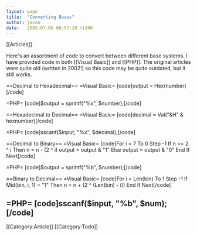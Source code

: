 ```yaml
---
layout: page
title:  "Converting Bases"
author: jevon
date:   2005-07-06 08:57:10 +1200
---
```


[[Articles]]

Here's an assortment of code to convert between different base systems. I have provided code in both [[Visual Basic]] and [[PHP]]. The original articles were quite old (written in 2002!) so this code may be quite outdated, but it still works.

==Decimal to Hexadecimal==
=Visual Basic=
[code]output = Hex(number)[/code]

=PHP=
[code]$output = sprintf("%x", $number);[/code]

==Hexadecimal to Decimal==
=Visual Basic=
[code]decimal = Val("&H" & hexnumber)[/code]

=PHP=
[code]sscanf($input, "%x", $decimal);[/code]

==Decimal to Binary==
=Visual Basic=
[code]For i = 7 To 0 Step -1
	If n >= 2 ^ i Then
		n = n - (2 ^ i)
		output = output & "1"
	Else
		output = output & "0"
	End If
Next[/code]

=PHP=
[code]$output = sprintf("%b", $number);[/code]

==Binary to Decimal==
=Visual Basic=
[code]For i = Len(bin) To 1 Step -1
	If Mid(bin, i, 1) = "1" Then
		n = n + (2 ^ (Len(bin) - i))
	End If
Next[/code]

=PHP=
[code]sscanf($input, "%b", $num);[/code]
----
[[Category:Article]]
[[Category:Todo]]